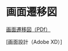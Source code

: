 # 画面遷移図

[画面遷移図（PDf）](https://gitlab.com/dev-krc/training/kiyoaki_yamamoto/game-app/-/blob/main/screen-diagram/game-app%E7%94%BB%E9%9D%A2%E9%81%B7%E7%A7%BB%E5%9B%B3.pdf)

[画面設計（Adobe XD）]
